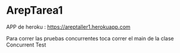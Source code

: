# ArepTarea1

APP de heroku : https://areptaller1.herokuapp.com

Para correr las pruebas concurrentes toca correr el main de la clase Concurrent Test
